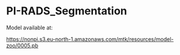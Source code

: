 # PI-RADS_Segmentation

Model available at:

https://nonpi.s3.eu-north-1.amazonaws.com/mtk/resources/model-zoo/0005.pb

